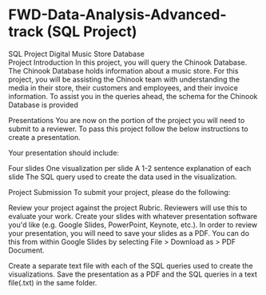 # FWD-Data-Analysis-Advanced-track (SQL Project)
SQL Project Digital Music Store Database  
Project Introduction
In this project, you will query the Chinook Database. The Chinook Database holds information about a music store. For this project, you will be assisting the Chinook team with understanding the media in their store, their customers and employees, and their invoice information. To assist you in the queries ahead, the schema for the Chinook Database is provided

Presentations
You are now on the portion of the project you will need to submit to a reviewer. To pass this project follow the below instructions to create a presentation.

Your presentation should include:

Four slides One visualization per slide A 1-2 sentence explanation of each slide The SQL query used to create the data used in the visualization.

Project Submission
To submit your project, please do the following:

Review your project against the project Rubric. Reviewers will use this to evaluate your work. Create your slides with whatever presentation software you'd like (e.g. Google Slides, PowerPoint, Keynote, etc.). In order to review your presentation, you will need to save your slides as a PDF. You can do this from within Google Slides by selecting File > Download as > PDF Document.

Create a separate text file with each of the SQL queries used to create the visualizations. Save the presentation as a PDF and the SQL queries in a text file(.txt) in the same folder.
